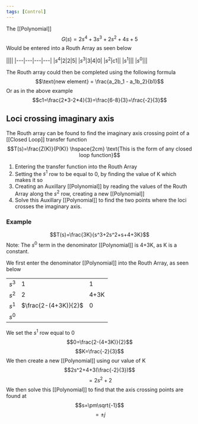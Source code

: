 ```yaml
---
tags: [Control]
---
```

The [[Polynomial]] $$G(s)=2s^4+3s^3+2s^2+4s+5$$
Would be entered into a Routh Array as seen below

||||
|---|---|---|---|
|$s^4$|2|2|5|
|$s^3$|3|4|0|
|$s^2$|c1||
|$s^1$|||
|$s^0$|||

The Routh array could then be completed using the following formula
$$\text{new element} = \frac{a_2b_1 - a_1b_2}{b1}$$
Or as in the above example
$$c1=\frac{2*3-2*4}{3}=\frac{6-8}{3}=\frac{-2}{3}$$

## Loci crossing imaginary axis
The Routh array can be found to find the imaginary axis crossing point of a [[Closed Loop]] transfer function
$$T(s)=\frac{Z(K)}{P(K)} \hspace{2cm} \text{This is the form of any closed loop function}$$

1) Entering the transfer function into the Routh Array
2) Setting the $s^1$ row to be equal to 0, by finding the value of K which makes it so
3) Creating an Auxillary [[Polynomial]] by reading the values of the Routh Array along the $s^2$ row, creating a new [[Polynomial]]
4) Solve this Auxillary [[Polynomial]] to find the two points where the loci crosses the imaginary axis.
### Example
$$T(s)=\frac{3K}{s^3+2s^2+s+4+3K}$$
Note: The $s^0$ term in the denominator [[Polynomial]] is 4+3K, as K is a constant.

We first enter the denominator [[Polynomial]] into the Routh Array, as seen below

||||
|---|---|---|
|$s^3$|1|1|0
|$s^2$|2|4+3K
|$s^1$|$\frac{2-(4+3K)}{2}$|0|
|$s^0$|||

We set the $s^1$ row equal to 0
$$0=\frac{2-(4+3K)}{2}$$
$$K=\frac{-2}{3}$$
We then create a new [[Polynomial]] using our value of K
$$2s^2+4+3(\frac{-2}{3})$$
$$=2s^2+2$$
We then solve this [[Polynomial]] to find that the axis crossing points are found at
$$s=\pm\sqrt{-1}$$
$$=\pm j$$
